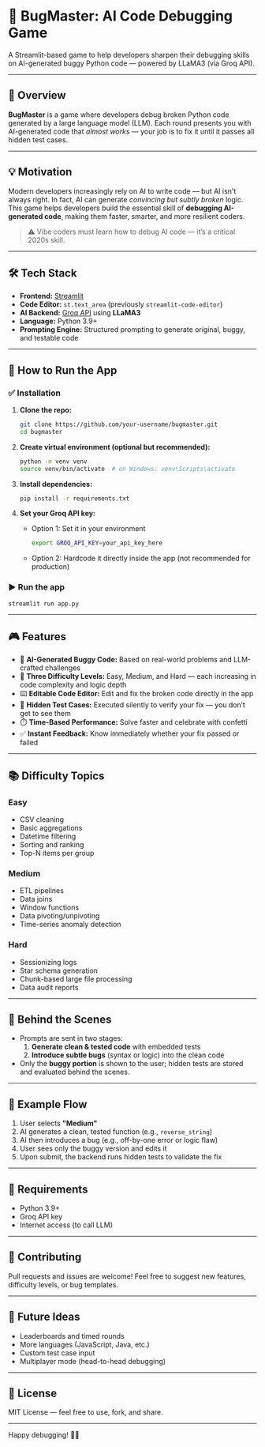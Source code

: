 # 🐞 BugMaster: AI Code Debugging Game

A Streamlit-based game to help developers sharpen their debugging skills on AI-generated buggy Python code — powered by LLaMA3 (via Groq API).

---

## 🧠 Overview

**BugMaster** is a game where developers debug broken Python code generated by a large language model (LLM). Each round presents you with AI-generated code that *almost works* — your job is to fix it until it passes all hidden test cases.

---

## 💡 Motivation

Modern developers increasingly rely on AI to write code — but AI isn't always right. In fact, AI can generate *convincing but subtly broken* logic. This game helps developers build the essential skill of **debugging AI-generated code**, making them faster, smarter, and more resilient coders.

> ⚠️ Vibe coders must learn how to debug AI code — it’s a critical 2020s skill.

---

## 🛠 Tech Stack

- **Frontend:** [Streamlit](https://streamlit.io/)
- **Code Editor:** `st.text_area` (previously `streamlit-code-editor`)
- **AI Backend:** [Groq API](https://groq.com/) using **LLaMA3**
- **Language:** Python 3.9+
- **Prompting Engine:** Structured prompting to generate original, buggy, and testable code

---

## 🚀 How to Run the App

### ✅ Installation

1. **Clone the repo:**
   ```bash
   git clone https://github.com/your-username/bugmaster.git
   cd bugmaster
   ```

2. **Create virtual environment (optional but recommended):**
   ```bash
   python -m venv venv
   source venv/bin/activate  # on Windows: venv\Scripts\activate
   ```

3. **Install dependencies:**
   ```bash
   pip install -r requirements.txt
   ```

4. **Set your Groq API key:**
   - Option 1: Set it in your environment
     ```bash
     export GROQ_API_KEY=your_api_key_here
     ```
   - Option 2: Hardcode it directly inside the app (not recommended for production)

### ▶️ Run the app

```bash
streamlit run app.py
```

---

## 🎮 Features

- 🧩 **AI-Generated Buggy Code:** Based on real-world problems and LLM-crafted challenges
- 🧠 **Three Difficulty Levels:** Easy, Medium, and Hard — each increasing in code complexity and logic depth
- ⌨️ **Editable Code Editor:** Edit and fix the broken code directly in the app
- 🧪 **Hidden Test Cases:** Executed silently to verify your fix — you don’t get to see them
- ⏱️ **Time-Based Performance:** Solve faster and celebrate with confetti
- ✅ **Instant Feedback:** Know immediately whether your fix passed or failed

---

## 📚 Difficulty Topics

### Easy
- CSV cleaning
- Basic aggregations
- Datetime filtering
- Sorting and ranking
- Top-N items per group

### Medium
- ETL pipelines
- Data joins
- Window functions
- Data pivoting/unpivoting
- Time-series anomaly detection

### Hard
- Sessionizing logs
- Star schema generation
- Chunk-based large file processing
- Data audit reports

---

## 🤖 Behind the Scenes

- Prompts are sent in two stages:
  1. **Generate clean & tested code** with embedded tests
  2. **Introduce subtle bugs** (syntax or logic) into the clean code
- Only the **buggy portion** is shown to the user; hidden tests are stored and evaluated behind the scenes.

---

## 🧪 Example Flow

1. User selects **"Medium"**
2. AI generates a clean, tested function (e.g., `reverse_string`)
3. AI then introduces a bug (e.g., off-by-one error or logic flaw)
4. User sees only the buggy version and edits it
5. Upon submit, the backend runs hidden tests to validate the fix

---

## 📎 Requirements

- Python 3.9+
- Groq API key
- Internet access (to call LLM)

---

## 🤝 Contributing

Pull requests and issues are welcome! Feel free to suggest new features, difficulty levels, or bug templates.

---

## 🧠 Future Ideas

- Leaderboards and timed rounds
- More languages (JavaScript, Java, etc.)
- Custom test case input
- Multiplayer mode (head-to-head debugging)

---

## 📜 License

MIT License — feel free to use, fork, and share.

---

Happy debugging! 🐛🔧
